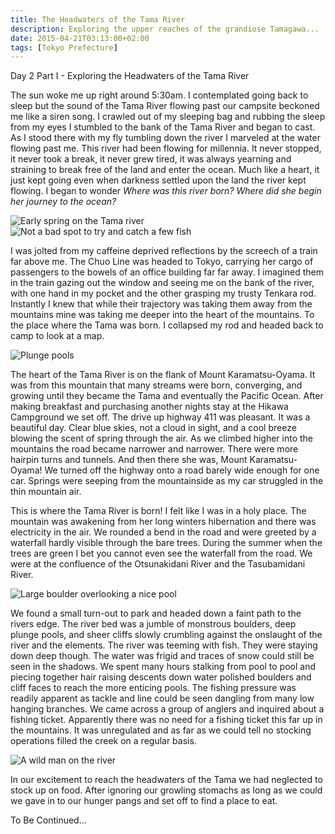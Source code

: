```yaml
---
title: The Headwaters of the Tama River
description: Exploring the upper reaches of the grandiose Tamagawa...
date: 2015-04-21T03:13:00+02:00
tags: [Tokyo Prefecture]
---
```

<div class="text-lg m-2">
<p class="mb-2 font-semibold">Day 2 Part I - Exploring the Headwaters of the Tama River</p>
<p class="mb-2 mt-2">The sun woke me up right around 5:30am. I contemplated going back to sleep but the sound of the Tama River flowing past our campsite beckoned me like a siren song. I crawled out of my sleeping bag and rubbing the sleep from my eyes I stumbled to the bank of the Tama River and began to cast. As I stood there with my fly tumbling down the river I marveled at the water flowing past me. This river had been flowing for millennia. It never stopped, it never took a break, it never grew tired, it was always yearning and straining to break free of the land and enter the ocean. Much like a heart, it just kept going even when darkness settled upon the land the river kept flowing. I began to wonder <i>Where was this river born? Where did she begin her journey to the ocean? </i></p>

<img class="w-8/12 rounded-lg shadow-lg mx-auto mb-2" src="https://fallfish-tenkara-images.s3-us-west-1.amazonaws.com/FfT+-+Headwaters+of+the+Tama+River/Otsunakidani-River_Film-Shooters-Collective.jpg" alt="Early spring on the Tama river" />

<img class="w-8/12 rounded-lg shadow-lg mx-auto" src="https://fallfish-tenkara-images.s3-us-west-1.amazonaws.com/FfT+-+Headwaters+of+the+Tama+River/Otsunakidani-River_Film-Shooters-Collective_Tenkara.jpg" alt="Not a bad spot to try and catch a few fish" />

<p class="mb-2 mt-2">I was jolted from my caffeine deprived reflections by the screech of a train far above me. The Chuo Line was headed to Tokyo, carrying her cargo of passengers to the bowels of an office building far far away. I imagined them in the train gazing out the window and seeing me on the bank of the river, with one hand in my pocket and the other grasping my trusty Tenkara rod. Instantly I knew that while their trajectory was taking them away from the mountains mine was taking me deeper into the heart of the mountains. To the place where the Tama was born. I collapsed my rod and headed back to camp to look at a map.</p>

<img class="w-8/12 rounded-lg shadow-lg mx-auto" src="https://fallfish-tenkara-images.s3-us-west-1.amazonaws.com/FfT+-+Headwaters+of+the+Tama+River/Otsunakidani-River_Tenkara.JPG" alt="Plunge pools" />

<p class="mb-2 mt-2">The heart of the Tama River is on the flank of Mount Karamatsu-Oyama. It was from this mountain that many streams were born, converging, and growing until they became the Tama and eventually the Pacific Ocean. After making breakfast and purchasing another nights stay at the Hikawa Campground we set off. The drive up highway 411 was pleasant. It was a beautiful day. Clear blue skies, not a cloud in sight, and a cool breeze blowing the scent of spring through the air. As we climbed higher into the mountains the road became narrower and narrower. There were more hairpin turns and tunnels. And then there she was, Mount Karamatsu-Oyama! We turned off the highway onto a road barely wide enough for one car. Springs were seeping from the mountainside as my car struggled in the thin mountain air.</p>

<p class="mb-2 mt-2">This is where the Tama River is born! I felt like I was in a holy place. The mountain was awakening from her long winters hibernation and there was electricity in the air. We rounded a bend in the road and were greeted by a waterfall hardly visible through the bare trees. During the summer when the trees are green I bet you cannot even see the waterfall from the road. We were at the confluence of the Otsunakidani River and the Tasubamidani River.</p>

<img class="w-8/12 rounded-lg shadow-lg mx-auto" src="https://fallfish-tenkara-images.s3-us-west-1.amazonaws.com/FfT+-+Headwaters+of+the+Tama+River/Plunge-Pool_Tenkara_Otsunakidani-River.JPG" alt="Large boulder overlooking a nice pool" />

<p class="mb-2 mt-2">We found a small turn-out to park and headed down a faint path to the rivers edge. The river bed was a jumble of monstrous boulders, deep plunge pools, and sheer cliffs slowly crumbling against the onslaught of the river and the elements. The river was teeming with fish. They were staying down deep though. The water was frigid and traces of snow could still be seen in the shadows. We spent many hours stalking from pool to pool and piecing together hair raising descents down water polished boulders and cliff faces to reach the more enticing pools. The fishing pressure was readily apparent as tackle and line could be seen dangling from many low hanging branches. We came across a group of anglers and inquired about a fishing ticket. Apparently there was no need for a fishing ticket this far up in the mountains. It was unregulated and as far as we could tell no stocking operations filled the creek on a regular basis.</p>

<img class="w-8/12 rounded-lg shadow-lg mx-auto" src="https://fallfish-tenkara-images.s3-us-west-1.amazonaws.com/FfT+-+Headwaters+of+the+Tama+River/Otsunakidani-River_Tenkara_Yamame_Fishing.JPG" alt="A wild man on the river" />

<p class="mb-2 mt-2">In our excitement to reach the headwaters of the Tama we had neglected to stock up on food. After ignoring our growling stomachs as long as we could we gave in to our hunger pangs and set off to find a place to eat. </p>

<p class="mt-2 font-semibold">To Be Continued...</p>

</div>